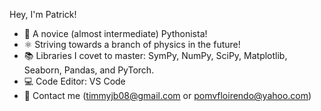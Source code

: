 Hey, I'm Patrick!

- 🌱 A novice (almost intermediate) Pythonista!
- ⚛️ Striving towards a branch of physics in the future!
- 📚 Libraries I covet to master: SymPy, NumPy, SciPy, Matplotlib, Seaborn, Pandas, and PyTorch.
- 💻 Code Editor: VS Code
- 📧 Contact me (timmyjb08@gmail.com or pomvfloirendo@yahoo.com)
